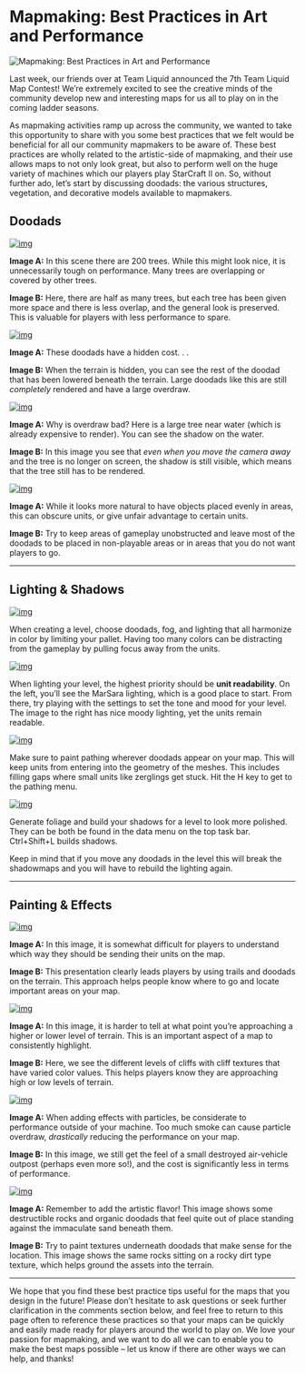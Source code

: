 # Mapmaking: Best Practices in Art and Performance

![Mapmaking: Best Practices in Art and Performance](https://web.archive.org/web/20160505140409im_/http://bnetcmsus-a.akamaihd.net/cms/blog_header/b3/B3FQCUUA4HBW1461972169271.jpg)

Last week, our friends over at Team Liquid announced the 7th Team Liquid Map Contest! We’re extremely excited to see the creative minds of the community develop new and interesting maps for us all to play on in the coming ladder seasons.

As mapmaking activities ramp up across the community, we wanted to take this opportunity to share with you some best practices that we felt would be beneficial for all our community mapmakers to be aware of. These best practices are wholly related to the artistic-side of mapmaking, and their use allows maps to not only look great, but also to perform well on the huge variety of machines which our players play StarCraft II on. So, without further ado, let’s start by discussing doodads: the various structures, vegetation, and decorative models available to mapmakers.

## Doodads

[![img](https://web.archive.org/web/20160505140409im_/https://bnetcmsus-a.akamaihd.net/cms/content_entry_media/AH0O3MMAJ3IP1461966790257.jpg)](https://web.archive.org/web/20160505140409/https://bnetcmsus-a.akamaihd.net/cms/content_entry_media/00354ZPG88NO1461966790159.jpg)

**Image A:** In this scene there are 200 trees. While this might look nice, it is unnecessarily tough on performance. Many trees are overlapping or covered by other trees.

**Image B:** Here, there are half as many trees, but each tree has been given more space and there is less overlap, and the general look is preserved. This is valuable for players with less performance to spare.



[![img](https://web.archive.org/web/20160505140409im_/https://bnetcmsus-a.akamaihd.net/cms/content_entry_media/3PPAL00W5LLZ1461966790108.jpg)](https://web.archive.org/web/20160505140409/https://bnetcmsus-a.akamaihd.net/cms/content_entry_media/W82EPJAA2T451461966790139.jpg)

**Image A:** These doodads have a hidden cost. . .

**Image B:** When the terrain is hidden, you can see the rest of the doodad that has been lowered beneath the terrain. Large doodads like this are still *completely* rendered and have a large overdraw.



[![img](https://web.archive.org/web/20160505140409im_/https://bnetcmsus-a.akamaihd.net/cms/content_entry_media/AG4EYN69P72K1461966791686.jpg)](https://web.archive.org/web/20160505140409/https://bnetcmsus-a.akamaihd.net/cms/content_entry_media/EW2138CYW6TU1461966791619.jpg)

**Image A:** Why is overdraw bad? Here is a large tree near water (which is already expensive to render). You can see the shadow on the water.

**Image B:** In this image you see that *even when you move the camera away* and the tree is no longer on screen, the shadow is still visible, which means that the tree still has to be rendered.

[![img](https://web.archive.org/web/20160505140409im_/https://bnetcmsus-a.akamaihd.net/cms/content_entry_media/5RVFS0PEORVY1461966791826.jpg)](https://web.archive.org/web/20160505140409/https://bnetcmsus-a.akamaihd.net/cms/content_entry_media/VEWS0M5K02UC1461966791820.jpg)

**Image A:** While it looks more natural to have objects placed evenly in areas, this can obscure units, or give unfair advantage to certain units.

**Image B:** Try to keep areas of gameplay unobstructed and leave most of the doodads to be placed in non-playable areas or in areas that you do not want players to go.



------

## Lighting & Shadows

[![img](https://web.archive.org/web/20160505140409im_/https://bnetcmsus-a.akamaihd.net/cms/content_entry_media/B0TYOSB0EDAW1461966791343.jpg)](https://web.archive.org/web/20160505140409/https://bnetcmsus-a.akamaihd.net/cms/content_entry_media/BMRCJ4RL5DJJ1461966791301.jpg)

When creating a level, choose doodads, fog, and lighting that all harmonize in color by limiting your pallet. Having too many colors can be distracting from the gameplay by pulling focus away from the units. 



[![img](https://web.archive.org/web/20160505140409im_/https://bnetcmsus-a.akamaihd.net/cms/content_entry_media/QJV4ZFF8RHUV1461966790476.jpg)](https://web.archive.org/web/20160505140409/https://bnetcmsus-a.akamaihd.net/cms/content_entry_media/X73YUFNA4Z9I1461966790408.jpg)

When lighting your level, the highest priority should be **unit readability**.  On the left, you’ll see the MarSara lighting, which is a good place to start. From there, try playing with the settings to set the tone and mood for your level.  The image to the right has nice moody lighting, yet the units remain readable.



[![img](https://web.archive.org/web/20160505140409im_/https://bnetcmsus-a.akamaihd.net/cms/content_entry_media/Q9TI74STRWOA1461966791157.jpg)](https://web.archive.org/web/20160505140409/https://bnetcmsus-a.akamaihd.net/cms/content_entry_media/FPJL9G9H56F21461966791161.jpg)

Make sure to paint pathing wherever doodads appear on your map.  This will keep units from entering into the geometry of the meshes.  This includes filling gaps where small units like zerglings get stuck.  Hit the H key to get to the pathing menu.  



[![img](https://web.archive.org/web/20160505140409im_/https://bnetcmsus-a.akamaihd.net/cms/content_entry_media/MOO517VAFIYG1461966791435.jpg)](https://web.archive.org/web/20160505140409/https://bnetcmsus-a.akamaihd.net/cms/content_entry_media/WTNPNU04R2MT1461966791378.jpg)

Generate foliage and build your shadows for a level to look more polished.  They can be both be found in the data menu on the top task bar.  Ctrl+Shift+L builds shadows.

Keep in mind that if you move any doodads in the level this will break the shadowmaps and you will have to rebuild the lighting again.

------

## Painting & Effects

[![img](https://web.archive.org/web/20160505140409im_/https://bnetcmsus-a.akamaihd.net/cms/content_entry_media/TVW8CNWLYI7L1461966790562.jpg)](https://web.archive.org/web/20160505140409/https://bnetcmsus-a.akamaihd.net/cms/content_entry_media/5JQNVIT78OCU1461966790517.jpg)

**Image A:** In this image, it is somewhat difficult for players to understand which way they should be sending their units on the map.

**Image B:** This presentation clearly leads players by using trails and doodads on the terrain. This approach helps people know where to go and locate important areas on your map.



[![img](https://web.archive.org/web/20160505140409im_/https://bnetcmsus-a.akamaihd.net/cms/content_entry_media/XD59WQTF75021461966791054.jpg)](https://web.archive.org/web/20160505140409/https://bnetcmsus-a.akamaihd.net/cms/content_entry_media/B0YQ56C1HRQT1461966790632.jpg)

**Image A:** In this image, it is harder to tell at what point you’re approaching a higher or lower level of terrain. This is an important aspect of a map to consistently highlight.

**Image B:** Here, we see the different levels of cliffs with cliff textures that have varied color values. This helps players know they are approaching high or low levels of terrain.



[![img](https://web.archive.org/web/20160505140409im_/https://bnetcmsus-a.akamaihd.net/cms/content_entry_media/NQ59EVVQULLC1461966791563.jpg)](https://web.archive.org/web/20160505140409/https://bnetcmsus-a.akamaihd.net/cms/content_entry_media/ZY9RRMAQA2M21461966791793.jpg)

**Image A:** When adding effects with particles, be considerate to performance outside of your machine. Too much smoke can cause particle overdraw, *drastically* reducing the performance on your map.

**Image B:** In this image, we still get the feel of a small destroyed air-vehicle outpost (perhaps even more so!), and the cost is significantly less in terms of performance.



[![img](https://web.archive.org/web/20160505140409im_/https://bnetcmsus-a.akamaihd.net/cms/content_entry_media/EB2H29N0JKZX1461974202222.jpg)](https://web.archive.org/web/20160505140409/https://bnetcmsus-a.akamaihd.net/cms/content_entry_media/178RGQRS52PP1461974202223.jpg)

**Image A:** Remember to add the artistic flavor! This image shows some destructible rocks and organic doodads that feel quite out of place standing against the immaculate sand beneath them.

**Image B:** Try to paint textures underneath doodads that make sense for the location. This image shows the same rocks sitting on a rocky dirt type texture, which helps ground the assets into the terrain.

------

We hope that you find these best practice tips useful for the maps that you design in the future! Please don’t hesitate to ask questions or seek further clarification in the comments section below, and feel free to return to this page often to reference these practices so that your maps can be quickly and easily made ready for players around the world to play on. We love your passion for mapmaking, and we want to do all we can to enable you to make the best maps possible – let us know if there are other ways we can help, and thanks!